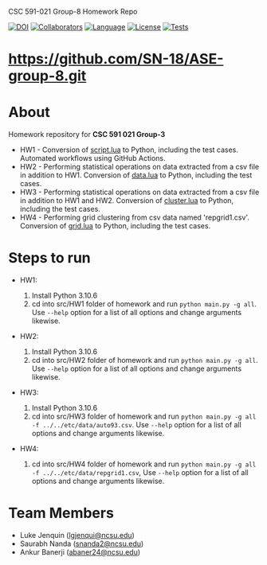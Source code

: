 CSC 591-021 Group-8 Homework Repo

[![DOI](https://zenodo.org/badge/590194021.svg)](https://zenodo.org/badge/latestdoi/590194021)
[![Collaborators](https://img.shields.io/badge/Collaborators-3-purple.svg?style=flat)](https://github.com/SN-18/ASE-group-8/graphs/contributors)
[![Language](https://img.shields.io/badge/Language-Python-orange.svg?style=flat)](https://github.com/SN-18/ASE-group-8/search?q=python)
[![License](https://img.shields.io/badge/License-MIT-blue.svg?style=flat)](https://github.com/SN-18/ASE-group-8/blob/main/LICENSE.md)
[![Tests](https://github.com/SN-18/ASE-group-8/actions/workflows/tests.yml/badge.svg)](https://github.com/SN-18/ASE-group-8/actions/workflows/tests.yml)

# https://github.com/SN-18/ASE-group-8.git
# About
Homework repository for **CSC 591 021 Group-3**<br/>
- HW1 - Conversion of <a href="https://github.com/timm/tested/blob/main/src/script.lua">script.lua</a> to Python, including the test cases. Automated workflows using GitHub Actions.
- HW2 - Performing statistical operations on data extracted from a csv file in addition to HW1. Conversion of <a href="https://github.com/timm/tested/blob/main/src/data.lua">data.lua</a> to Python, including the test cases.
- HW3 - Performing statistical operations on data extracted from a csv file in addition to HW1 and HW2. Conversion of <a href="https://github.com/timm/tested/blob/main/src/cluster.lua">cluster.lua</a> to Python, including the test cases.
- HW4 - Performing grid clustering from csv data named 'repgrid1.csv'. Conversion of <a href="https://github.com/timm/tested/blob/main/src/grid.lua">grid.lua</a> to Python, including the test cases.

# Steps to run
- HW1:
  1. Install Python 3.10.6
  2. cd into src/HW1 folder of homework and run ```python main.py -g all```. Use ```--help``` option for a list of all options and change arguments likewise.
- HW2:
  1. Install Python 3.10.6
  2. cd into src/HW2 folder of homework and run ```python main.py -g all```. Use ```--help``` option for a list of all options and change arguments likewise.
  
- HW3:
  1. Install Python 3.10.6
  2. cd into src/HW3 folder of homework and run ```python main.py -g all -f ../../etc/data/auto93.csv```. Use ```--help``` option for a list of all options and change arguments likewise.

- HW4:
  1. cd into src/HW4 folder of homework and run ```python main.py -g all -f ../../etc/data/repgrid1.csv```, Use ```--help``` option for a list of all options and change arguments likewise.

# Team Members
 - Luke Jenquin (lgjenqui@ncsu.edu)
 - Saurabh Nanda (snanda2@ncsu.edu)
 - Ankur Banerji (abaner24@ncsu.edu)
